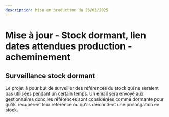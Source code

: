```yaml
---
description: Mise en production du 26/03/2025
---
```


# Mise à jour - Stock dormant, lien dates attendues production - acheminement

## Surveillance stock dormant

Le projet à pour but de surveiller des références du stock qui ne seraient pas utilisées pendant un certain temps. Un email sera envoyé aux gestionnaires donc les références sont considérées comme dormante pour qu'ils récupèrent leur référence ou qu'ils demandent une prolongation en stock.&#x20;



